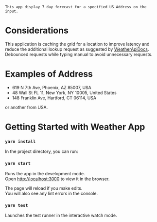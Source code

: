 
    This app display 7 day forecast for a specified US Address on the input.

# Considerations
This application is caching the grid for a location to improve latency and reduce the additional lookup request as suggested by [WeatherApiDocs](https://www.weather.gov/documentation/services-web-api).
Debounced requests while typing manual to avoid unnecessary requests.

# Examples of Address
- 619 N 7th Ave, Phoenix, AZ 85007, USA
- 48 Wall St FL 11, New York, NY 10005, United States
- 148 Franklin Ave, Hartford, CT 06114, USA

or another from USA.

# Getting Started with Weather App

### `yarn install`

In the project directory, you can run:

### `yarn start`

Runs the app in the development mode.\
Open [http://localhost:3000](http://localhost:3000) to view it in the browser.

The page will reload if you make edits.\
You will also see any lint errors in the console.

### `yarn test`

Launches the test runner in the interactive watch mode.
